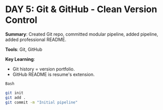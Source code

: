 # **DAY 5: Git & GitHub - Clean Version Control**

**Summary**: Created Git repo, committed modular pipeline, added pipeline, added professional README.

**Tools**: Git, GitHub

**Key Learning**:
- Git history = version portfolio.
- GitHub README is resume's extension.

```bash
Bash

git init
git add .
git commit -m "Initial pipeline"
```
